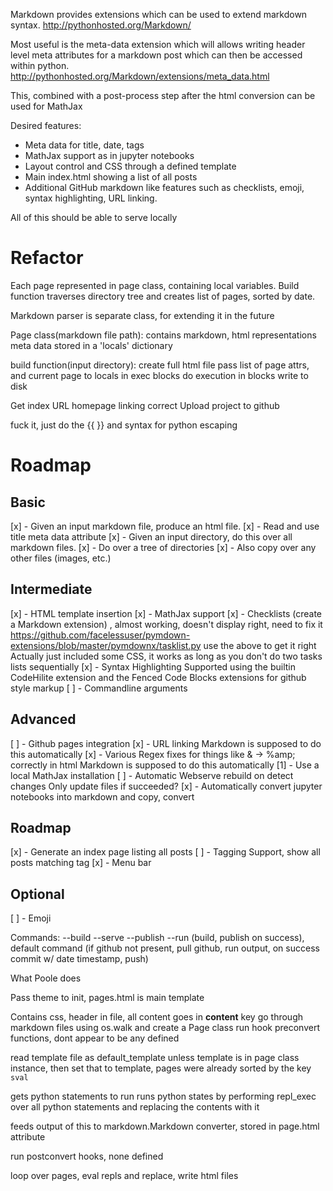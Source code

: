 Markdown provides extensions which can be used to extend markdown syntax.
http://pythonhosted.org/Markdown/

Most useful is the meta-data extension which will allows writing header level meta attributes for a markdown post which 
can then be accessed within python.
http://pythonhosted.org/Markdown/extensions/meta_data.html

This, combined with a post-process step after the html conversion can be used for MathJax

Desired features:
 - Meta data for title, date, tags
 - MathJax support as in jupyter notebooks
 - Layout control and CSS through a defined template
 - Main index.html showing a list of all posts
 - Additional GitHub markdown like features such as checklists, emoji, syntax highlighting, URL linking.
 
 All of this should be able to serve locally
 
 # Refactor
 
 Each page represented in page class, containing local variables. Build function traverses directory tree and creates
 list of pages, sorted by date.
 
 Markdown parser is separate class, for extending it in the future
 
 Page class(markdown file path):
    contains markdown, html representations
    meta data stored in a 'locals' dictionary
 
build function(input directory):
    create full html file
    pass list of page attrs, and current page to locals in exec blocks
    do execution in blocks
    write to disk

Get index URL homepage linking correct
Upload project to github
 
 fuck it, just do the {{ }} and <!--% %--> syntax for python escaping
 
 # Roadmap
 
## Basic
[x] - Given an input markdown file, produce an html file.
[x] - Read and use title meta data attribute
[x] - Given an input directory, do this over all markdown files.
[x] - Do over a tree of directories
[x] - Also copy over any other files (images, etc.)

## Intermediate
[x] - HTML template insertion
[x] - MathJax support
[x] - Checklists (create a Markdown extension) , almost working, doesn't display right, need to fix it
        https://github.com/facelessuser/pymdown-extensions/blob/master/pymdownx/tasklist.py
        use the above to get it right
        Actually just included some CSS, it works as long as you don't do two tasks lists sequentially
[x] - Syntax Highlighting
        Supported using the builtin CodeHilite extension and the Fenced Code Blocks extensions for github style markup
[ ] - Commandline arguments

## Advanced
[ ] - Github pages integration
[x] - URL linking
        Markdown is supposed to do this automatically
[x] - Various Regex fixes for things like & -> %amp; correctly in html
        Markdown is supposed to do this automatically
[1] - Use a local MathJax installation
[ ] - Automatic Webserve rebuild on detect changes
        Only update files if succeeded?
[x] - Automatically convert jupyter notebooks into markdown and copy, convert

## Roadmap
[x] - Generate an index page listing all posts
[ ] - Tagging Support, show all posts matching tag
[x] - Menu bar

## Optional
[ ] - Emoji

Commands:
--build
--serve
--publish
--run (build, publish on success), default command
    (if github not present, pull github, run output, on success commit w/ date timestamp, push)
        
What Poole does

Pass theme to init, pages.html is main template

Contains css, header in file, all content goes in __content__ key
go through markdown files using os.walk and create a Page class
run hook preconvert functions, dont appear to be any defined

read template file as default_template unless template is in page class instance, then set that to template,
pages were already sorted by the key `sval`

gets python statements to run
runs python states by performing repl_exec over all python statements and replacing the contents with it

feeds output of this to markdown.Markdown converter, stored in page.html attribute

run postconvert hooks, none defined

loop over pages, eval repls and replace, write html files

